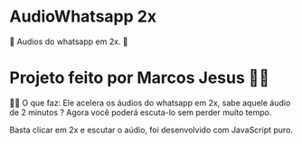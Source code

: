 # AudioWhatsapp 2x
🚀 Audios do whatsapp em 2x. 🚀

 # Projeto feito por Marcos Jesus 🧑‍🔧


   
🤳🏻  O que faz:
Ele acelera os áudios do whatsapp em 2x, sabe aquele áudio de 2 minutos ?
Agora você poderá escuta-lo sem perder muito tempo.

Basta clicar em 2x e escutar o aúdio, foi desenvolvido com JavaScript puro.
